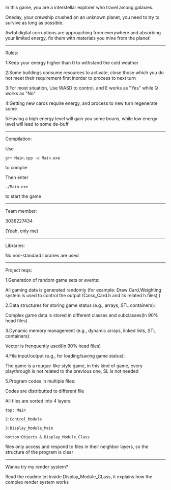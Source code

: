 In this game, you are a interstellar explorer who travel among galaxies.

Oneday, your crewship crushed on an unknown planet, you need to try to survive as long as possible.

Awful digital corruptions are approaching from everywhere and absorbing your limited energy, fix them with materials you mine from the planet!

----------------------------------------------------

Rules:

  1:Keep your energy higher than 0 to withstand the cold weather
  
  2:Some buildings consume resources to activate, close those which you do not meet their requirement first inorder to process to next turn
  
  3:For most situation, Use WASD to control, and E works as "Yes" while Q works as "No"
  
  4:Getting new cards require energy, and process to new turn regenerate some

  5:Having a high energy level will gain you some bouns, while low energy level will lead to some de-buff

----------------------------------------------------

Compilation:

  Use 
  
    g++ Main.cpp -o Main.exe
    
  to complie
  
  Then enter
  
    ./Main.exe
    
  to start the game
  
----------------------------------------------------

Team member:

  3036227434
  
(Yeah, only me)

----------------------------------------------------

Libraries:

  No non-standard libraries are used

----------------------------------------------------

Project reqs:

1.Generation of random game sets or events:

  All gaming data is generated randomly  (for example: Draw Card,Weighting system is used to control the output  (Calss_Card.h and its related h.files)  )

2.Data structures for storing game status (e.g., arrays, STL containers):

  Complex game data is stored in different classes and subclasses(In 90% head files)

3.Dynamic memory management (e.g., dynamic arrays, linked lists, STL containers):

  Vector is frenquently used(In 90% head files)
  
4.File input/output (e.g., for loading/saving game status):

  The game is a rougue-like style game, in this kind of game, every playthrough is not related to the previous one, SL is not needed

  
5.Program codes in multiple files:

  Codes are distributted to different file
  
  All files are sorted into 4 layers:

    top: Main
    
    2:Control_Module
    
    3:Display_Module_Main
    
    bottom:Objects & Display_Module_Class
    
  files only access and respond to files in their neighbor layers, so the structure of the program is clear

----------------------------------------------------

Wanna try my render system?

  Read the readme.txt inside Display_Module_CLass, it explains how the complex render system works
